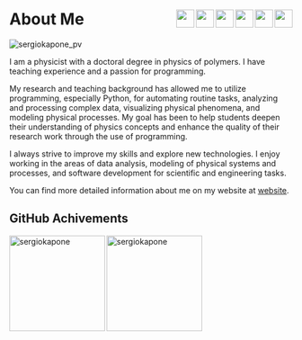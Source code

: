 # About Me <img align="right" width="32px" src="https://cdn.jsdelivr.net/gh/devicons/devicon/icons/javascript/javascript-original.svg"/>  <img align="right" width="32px"  src="https://cdn.jsdelivr.net/gh/devicons/devicon/icons/react/react-original.svg"/>  <img align="right"  width="32px" src="https://cdn.jsdelivr.net/gh/devicons/devicon/icons/vscode/vscode-original.svg"/> <img align="right" width="32px" src="https://cdn.jsdelivr.net/gh/devicons/devicon/icons/html5/html5-original.svg"/>  <img align="right" width="32px" src="https://cdn.jsdelivr.net/gh/devicons/devicon/icons/css3/css3-original.svg"/> <img align="right"  width="32px" src="https://cdn.jsdelivr.net/gh/devicons/devicon/icons/python/python-original.svg"/>  

<p align="left"> <img src="https://komarev.com/ghpvc/?username=sergiokapone&label=Profile%20views&color=0e75b6&style=plastic" alt="sergiokapone_pv" /> </p>

I am a physicist with a doctoral degree in physics of polymers. I have teaching experience and a passion for programming. 

My research and teaching background has allowed me to utilize programming, especially Python, for automating routine tasks, analyzing and processing complex data, visualizing physical phenomena, and modeling physical processes. 
My goal has been to help students deepen their understanding of physics concepts and enhance the quality of their research work through the use of programming.

I always strive to improve my skills and explore new technologies. 
I enjoy working in the areas of data analysis, modeling of physical systems and processes, and software development for scientific and engineering tasks.

You can find more detailed information about me on my website at [website](https://sergiokapone.github.io/).

## GitHub Achivements

<p><img align="left" src="https://github-readme-stats.vercel.app/api/top-langs?username=sergiokapone&show_icons=true&theme=radical&locale=en&hide_progress=true" alt="sergiokapone"height="170" /></p>
<p><img align="center" src="https://github-readme-stats.vercel.app/api?username=sergiokapone&show_icons=true&theme=radical" alt="sergiokapone" height="170"/></p>

